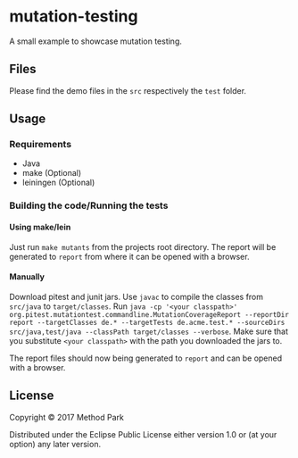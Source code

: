 # mutation-testing

A small example to showcase mutation testing.

## Files

Please find the demo files in the `src` respectively the `test` folder.

## Usage

### Requirements
- Java
- make (Optional)
- leiningen (Optional)

### Building the code/Running the tests

#### Using make/lein

Just run `make mutants` from the projects root directory. 
The report will be generated to `report` from where it can be opened with a browser.

#### Manually
Download pitest and junit jars.
Use `javac` to compile the classes from `src/java` to `target/classes`.
Run `java -cp '<your classpath>' org.pitest.mutationtest.commandline.MutationCoverageReport --reportDir report --targetClasses de.* --targetTests de.acme.test.* --sourceDirs src/java,test/java --classPath target/classes --verbose`.
Make sure that you substitute `<your classpath>` with the path you downloaded the jars to.

The report files should now being generated to `report` and can be opened with a browser.

## License

Copyright © 2017 Method Park

Distributed under the Eclipse Public License either version 1.0 or (at
your option) any later version.
